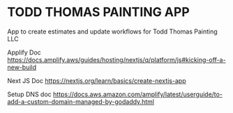 # TODD THOMAS PAINTING APP

App to create estimates and update workflows for Todd Thomas Painting LLC

Applify Doc https://docs.amplify.aws/guides/hosting/nextjs/q/platform/js#kicking-off-a-new-build

Next JS Doc https://nextjs.org/learn/basics/create-nextjs-app

Setup DNS doc https://docs.aws.amazon.com/amplify/latest/userguide/to-add-a-custom-domain-managed-by-godaddy.html